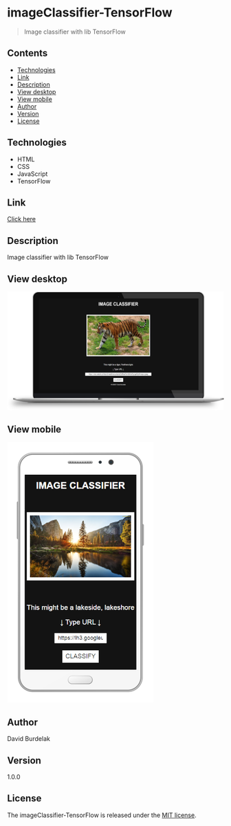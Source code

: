 # imageClassifier-TensorFlow

> Image classifier with lib TensorFlow

## Contents

- [Technologies](#technologies)
- [Link](#link)
- [Description](#description)
- [View desktop](#view-dekstop)
- [View mobile](#view-mobile)
- [Author](#author)
- [Version](#version)
- [License](#license)

## Technologies

- HTML
- CSS
- JavaScript
- TensorFlow

## Link

[Click here](https://davidburdelak.github.io/imageClassifier-TensorFlow/)

## Description

Image classifier with lib TensorFlow

## View desktop
![imageClassifier-TensorFlowDekstop](images/imageClassifier-TensorFlow_desktop.png)

## View mobile

![imageClassifier-TensorFlowMobile](images/imageClassifier-TensorFlow_mobile.png)

## Author

David Burdelak

## Version

1.0.0

## License

The imageClassifier-TensorFlow is released under the
[MIT license](https://opensource.org/licenses/MIT).
